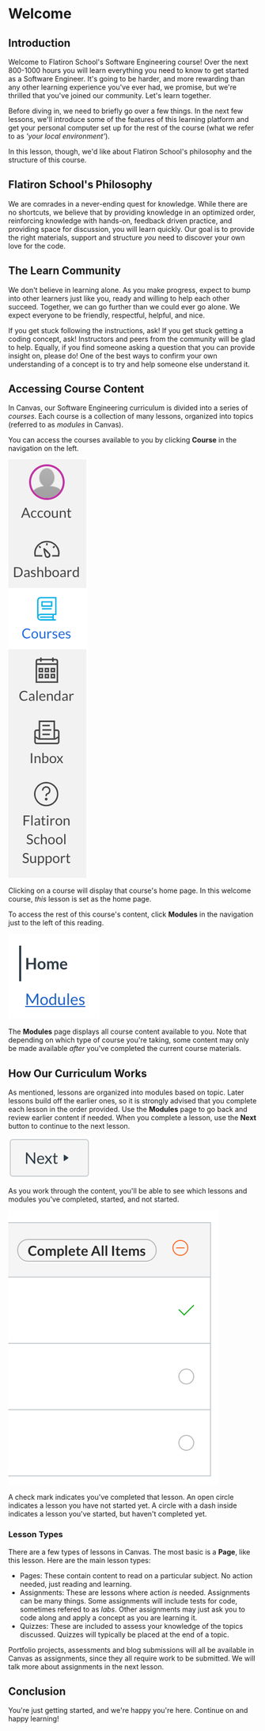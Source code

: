 # Welcome

## Introduction

Welcome to Flatiron School's Software Engineering course! Over the next 800-1000
hours you will learn everything you need to know to get started as a Software
Engineer. It's going to be harder, and more rewarding than any other learning
experience you've ever had, we promise, but we're thrilled that you've joined
our community. Let's learn together.

Before diving in, we need to briefly go over a few things. In the next few
lessons, we'll introduce some of the features of this learning platform and get
your personal computer set up for the rest of the course (what we refer to as
_'your local environment'_).

In this lesson, though, we'd like about Flatiron School's philosophy and the
structure of this course.

## Flatiron School's Philosophy

We are comrades in a never-ending quest for knowledge. While there are no
shortcuts, we believe that by providing knowledge in an optimized order,
reinforcing knowledge with hands-on, feedback driven practice, and providing
space for discussion, you will learn quickly. Our goal is to provide the
right materials, support and structure _you_ need to discover your own love for
the code.

## The Learn Community

We don't believe in learning alone. As you make progress, expect to bump into
other learners just like you, ready and willing to help each other succeed.
Together, we can go further than we could ever go alone. We expect everyone to
be friendly, respectful, helpful, and nice.

If you get stuck following the instructions, ask! If you get stuck getting a
coding concept, ask! Instructors and peers from the community will be glad to
help. Equally, if you find someone asking a question that you can provide
insight on, please do! One of the best ways to confirm your own understanding of
a concept is to try and help someone else understand it.

## Accessing Course Content

In Canvas, our Software Engineering curriculum is divided into a series of
_courses_. Each course is a collection of many lessons, organized into topics
(referred to as _modules_ in Canvas).

You can access the courses available to you by clicking **Course** in the
navigation on the left.

![course navigation](images/canvas-navigation.png)

Clicking on a course will display that course's home page. In this welcome
course, _this_ lesson is set as the home page.

To access the rest of this course's content, click **Modules** in the navigation
just to the left of this reading.

![navigate to modules page](images/course-navigation.png)

The **Modules** page displays all course content available to you. Note that
depending on which type of course you're taking, some content may only be made
available _after_ you've completed the current course materials.

## How Our Curriculum Works

As mentioned, lessons are organized into modules based on topic. Later lessons
build off the earlier ones, so it is strongly advised that you complete each
lesson in the order provided. Use the **Modules** page to go back and review
earlier content if needed. When you complete a lesson, use the **Next** button
to continue to the next lesson.

![next button](images/next-button.png)

As you work through the content, you'll be able to see which lessons and modules
you've completed, started, and not started.

![completion status icons](images/module-progress.png)

A check mark indicates you've completed that lesson. An open circle indicates a
lesson you have not started yet. A circle with a dash inside indicates a lesson
you've started, but haven't completed yet.

### Lesson Types

There are a few types of lessons in Canvas. The most basic is a **Page**, like
this lesson. Here are the main lesson types:

- Pages: These contain content to read on a particular subject. No action
  needed, just reading and learning.
- Assignments: These are lessons where action _is_ needed. Assignments can be
  many things. Some assignments will include tests for code, sometimes refered
  to as _labs_. Other assignments may just ask you to code along and apply a
  concept as you are learning it.
- Quizzes: These are included to assess your knowledge of the topics discussed.
  Quizzes will typically be placed at the end of a topic.

Portfolio projects, assessments and blog submissions will all be available in
Canvas as assignments, since they all require work to be submitted. We will
talk more about assignments in the next lesson.

## Conclusion

You're just getting started, and we're happy you're here. Continue on and happy
learning!